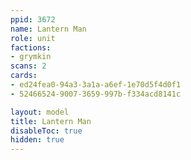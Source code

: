 ```yaml
---
ppid: 3672
name: Lantern Man
role: unit
factions:
- grymkin
scans: 2
cards:
- ed24fea0-94a3-3a1a-a6ef-1e70d5f4d0f1
- 52466524-9007-3659-997b-f334acd8141c

layout: model
title: Lantern Man
disableToc: true
hidden: true
---
```

